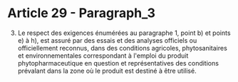 # Article 29 - Paragraph_3

3. Le respect des exigences énumérées au paragraphe 1, point b) et points e) à h), est assuré par des essais et des analyses officiels ou officiellement reconnus, dans des conditions agricoles, phytosanitaires et environnementales correspondant à l'emploi du produit phytopharmaceutique en question et représentatives des conditions prévalant dans la zone où le produit est destiné à être utilisé.
